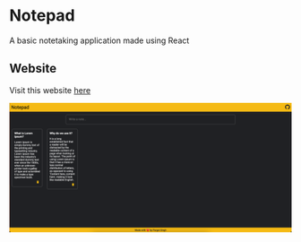 # Notepad

A basic notetaking application made using React

## Website

Visit this website [here](https://pargat-dhanjal.github.io/Notepad/)


![App Screenshot](https://github.com/Pargat-Dhanjal/Notepad/blob/master/Screenshot%202023-02-09%20at%2010.40.57%20PM.png)
